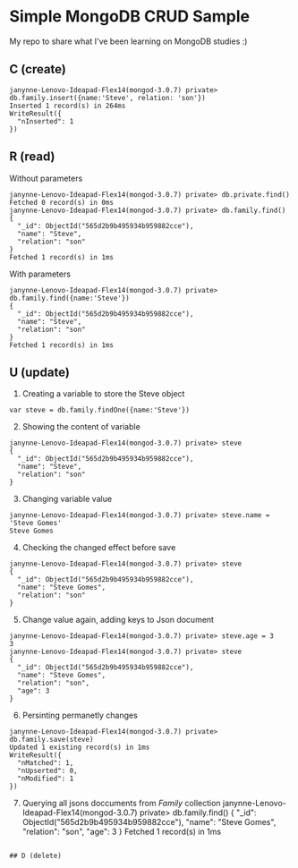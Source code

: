 # Simple MongoDB CRUD Sample

My repo to share what I've been learning on MongoDB studies :)

## C (create)

```
janynne-Lenovo-Ideapad-Flex14(mongod-3.0.7) private> db.family.insert({name:'Steve', relation: 'son'})
Inserted 1 record(s) in 264ms
WriteResult({
  "nInserted": 1
})

```
## R (read)

Without parameters

```
janynne-Lenovo-Ideapad-Flex14(mongod-3.0.7) private> db.private.find()
Fetched 0 record(s) in 0ms
janynne-Lenovo-Ideapad-Flex14(mongod-3.0.7) private> db.family.find()
{
  "_id": ObjectId("565d2b9b495934b959882cce"),
  "name": "Steve",
  "relation": "son"
}
Fetched 1 record(s) in 1ms

```

With parameters

```
janynne-Lenovo-Ideapad-Flex14(mongod-3.0.7) private> db.family.find({name:'Steve'})
{
  "_id": ObjectId("565d2b9b495934b959882cce"),
  "name": "Steve",
  "relation": "son"
}
Fetched 1 record(s) in 1ms
```

## U (update)

1. Creating a variable to store the Steve object
```
var steve = db.family.findOne({name:'Steve'})
```

2. Showing the content of variable
```
janynne-Lenovo-Ideapad-Flex14(mongod-3.0.7) private> steve
{
  "_id": ObjectId("565d2b9b495934b959882cce"),
  "name": "Steve",
  "relation": "son"
}
```

3. Changing variable value

```
janynne-Lenovo-Ideapad-Flex14(mongod-3.0.7) private> steve.name = 'Steve Gomes'
Steve Gomes
```

4. Checking the changed effect before save

```
janynne-Lenovo-Ideapad-Flex14(mongod-3.0.7) private> steve
{
  "_id": ObjectId("565d2b9b495934b959882cce"),
  "name": "Steve Gomes",
  "relation": "son"
}
```

5. Change value again, adding keys to Json document
```
janynne-Lenovo-Ideapad-Flex14(mongod-3.0.7) private> steve.age = 3
3
janynne-Lenovo-Ideapad-Flex14(mongod-3.0.7) private> steve
{
  "_id": ObjectId("565d2b9b495934b959882cce"),
  "name": "Steve Gomes",
  "relation": "son",
  "age": 3
}

```


6. Persinting permanetly changes

```
janynne-Lenovo-Ideapad-Flex14(mongod-3.0.7) private> db.family.save(steve)
Updated 1 existing record(s) in 1ms
WriteResult({
  "nMatched": 1,
  "nUpserted": 0,
  "nModified": 1
})
```

7. Querying all jsons doccuments from *Family* collection 
janynne-Lenovo-Ideapad-Flex14(mongod-3.0.7) private> db.family.find()
{
  "_id": ObjectId("565d2b9b495934b959882cce"),
  "name": "Steve Gomes",
  "relation": "son",
  "age": 3
}
Fetched 1 record(s) in 1ms

```

## D (delete)
